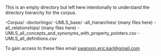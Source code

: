 This is an empty directory but left here intentionally to understand the directory hierarchy for the corpus.

-Corpus/
  -doctorlingo/
  -UMLS_base/
    -all_hierarchies/ (many files here)
    -all_relationships/ (many files here)
    -UMLS_all_concepts_and_synonyms_with_property_pointers.csv
    -UMLS_all_definitions.csv

To gain access to these files email swanson.eric.karl@gmail.com
